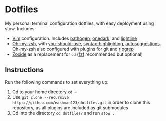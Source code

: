 # Dotfiles
My personal terminal configuration dotfiles, with easy deployment using stow. Includes:
  - [Vim](https://github.com/vim/vim) configuration. Includes [pathogen](https://github.com/tpope/vim-pathogen), [onedark](https://github.com/joshdick/onedark.vim), and [lightline](https://github.com/itchyny/lightline.vim)
  - [Oh-my-zsh](https://github.com/ohmyzsh/ohmyzsh), with [you-should-use](https://github.com/MichaelAquilina/zsh-you-should-use), [syntax-highlighting](https://github.com/zsh-users/zsh-syntax-highlighting), [autosuggestions](https://github.com/zsh-users/zsh-autosuggestions). Oh-my-zsh also configured with plugins for git and [ripgrep](https://github.com/BurntSushi/ripgrep)
  - [Zoxide](https://github.com/ajeetdsouza/zoxide) as a replacement for `cd` ([fzf](https://github.com/junegunn/fzf) recommended but optional)

## Instructions
Run the following commands to set everything up:
1. Cd to your home directory `cd ~`
2. Use `git clone --recursive https://github.com/eashman123/dotfiles.git` in order to clone this repository, as all plugins are included as git submodules 
3. Cd into the directory `cd dotfiles/` and run `stow .`
